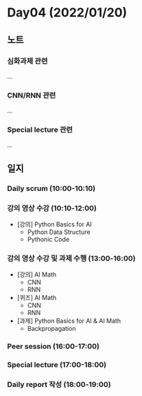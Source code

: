 # Day04 (2022/01/20)

## 노트

### 심화과제 관련

...

### CNN/RNN 관련

...

### Special lecture 관련

...

## 일지

### Daily scrum (10:00-10:10)

### 강의 영상 수강 (10:10-12:00)

  * [강의] Python Basics for AI
    * Python Data Structure
    * Pythonic Code

### 강의 영상 수강 및 과제 수행 (13:00-16:00)

  * [강의] AI Math
    * CNN
    * RNN
  * [퀴즈] AI Math
    * CNN
    * RNN
  * [과제] Python Basics for AI & AI Math
    * Backpropagation

### Peer session (16:00-17:00)

### Special lecture (17:00-18:00)

### Daily report 작성 (18:00-19:00)
